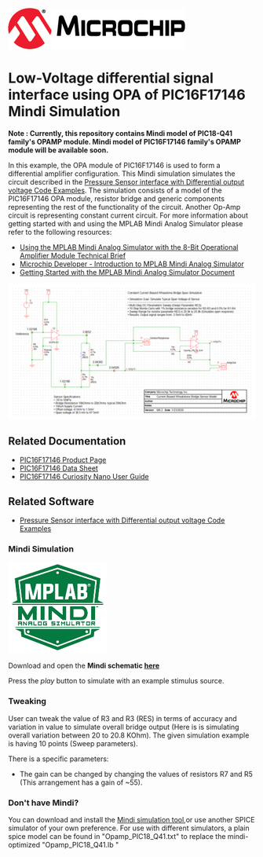 ![Microchip logo](images/microchip.png)

# Low-Voltage differential signal interface using OPA of PIC16F17146 Mindi Simulation

**Note : Currently, this repository contains Mindi model of PIC18-Q41 family's OPAMP module. Mindi model of PIC16F17146 family's OPAMP module will be available soon.**

In this example, the OPA module of PIC16F17146 is used to form a differential amplifier configuration. This Mindi simulation simulates the circuit described in the [Pressure Sensor interface with Differential output voltage Code Examples](https://github.com/microchip-pic-avr-examples/pic16f17146-pressure-sensor-interface-mplab-mcc). The simulation consists of a model of the PIC16F17146 OPA module, resistor bridge and generic components representing the rest of the functionality of the circuit. Another Op-Amp circuit is representing constant current circuit.
For more information about getting started with and using the MPLAB Mindi Analog Simulator please refer to the following resources:
- [Using the MPLAB Mindi Analog Simulator with the 8-Bit Operational Amplifier Module Technical Brief](https://www.microchip.com/DS90003293)
- [Microchip Developer - Introduction to MPLAB Mindi Analog Simulator](https://www.microchipdeveloper.com/mindi:mindi-analog-simulator-introduction)
- [Getting Started with the MPLAB Mindi Analog Simulator Document](https://www.microchip.com/DS50002564)

![Circuit](images/ExampleCircuit.svg)

## Related Documentation

* [PIC16F17146 Product Page](https://www.microchip.com/en-us/product/PIC16F17146)
* [PIC16F17146 Data Sheet](https://www.microchip.com/DS40002343)
* [PIC16F17146 Curiosity Nano User Guide](https://www.microchip.com/DS50003037)

## Related Software
* [Pressure Sensor interface with Differential output voltage Code Examples](https://github.com/microchip-pic-avr-examples/pic16f17146-pressure-sensor-interface-mplab-mcc)

### Mindi Simulation
![Mindi](images/mplab-mindi-analog-simulator.png)

Download and open the **Mindi schematic [here](https://github.com/microchip-pic-avr-examples/pic16f17146-differential-signal-interface-to-OPA-mindi/releases/tag/1.0.0)**

Press the _play_ button to simulate with an example stimulus source.

### Tweaking
User can tweak the value of R3 and R3 (RES) in terms of accuracy and variation in value to simulate overall bridge output (Here is is simulating overall variation between 20 to 20.8 KOhm). The given simulation example is having 10 points (Sweep parameters).

There is a specific parameters: 
* The gain can be changed by changing the values of resistors R7 and R5 (This arrangement has a gain of ~55). 

### Don't have Mindi?
You can download and install the [Mindi simulation tool](https://www.microchip.com/mplab/mplab-mindi),or use another SPICE simulator of your own preference. For use with different simulators, a plain spice model can be found in "Opamp_PIC18_Q41.txt" to replace the mindi-optimized "Opamp_PIC18_Q41.lb "